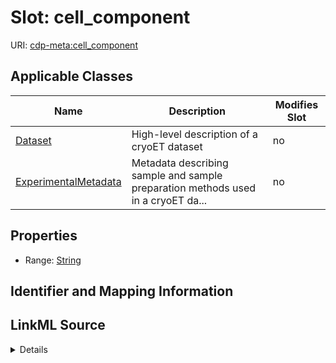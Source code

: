 

# Slot: cell_component

URI: [cdp-meta:cell_component](metadatacell_component)



<!-- no inheritance hierarchy -->





## Applicable Classes

| Name | Description | Modifies Slot |
| --- | --- | --- |
| [Dataset](Dataset.md) | High-level description of a cryoET dataset |  no  |
| [ExperimentalMetadata](ExperimentalMetadata.md) | Metadata describing sample and sample preparation methods used in a cryoET da... |  no  |







## Properties

* Range: [String](String.md)





## Identifier and Mapping Information








## LinkML Source

<details>
```yaml
name: cell_component
alias: cell_component
domain_of:
- ExperimentalMetadata
- Dataset
range: string

```
</details>
